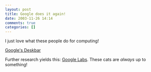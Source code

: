 ```yaml
---
layout: post
title: Google does it again!
date: 2003-11-26 14:14
comments: true
categories: []
---
```

I just love what these people do for computing!

<a href="http://toolbar.google.com/deskbar/">Google's Deskbar</a>

Further research yields this: <a href="http://labs.google.com/">Google Labs</a>. These cats are <em>always</em> up to something!
